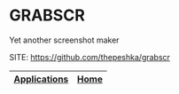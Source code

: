 # GRABSCR

 Yet another screenshot maker

 SITE: https://github.com/thepeshka/grabscr

 | [Applications](https://portable-linux-apps.github.io/apps.html) | [Home](https://portable-linux-apps.github.io)
 | --- | --- |
